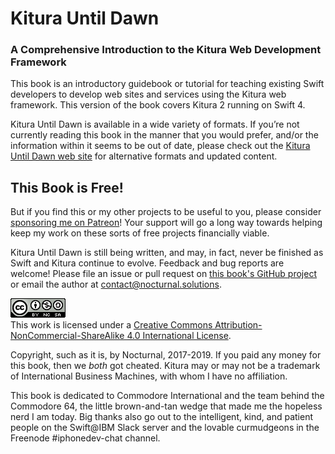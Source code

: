 # Kitura Until Dawn

### A Comprehensive Introduction to the Kitura Web Development Framework

This book is an introductory guidebook or tutorial for teaching existing Swift developers to develop web sites and services using the Kitura web framework. This version of the book covers Kitura 2 running on Swift 4.

Kitura Until Dawn is available in a wide variety of formats. If you’re not currently reading this book in the manner that you would prefer, and/or the information within it seems to be out of date, please check out the [Kitura Until Dawn web site](http://learnkitura.com/) for alternative formats and updated content.

## This Book is Free!

But if you find this or my other projects to be useful to you, please consider [sponsoring me on Patreon](https://www.patreon.com/NocturnalSolutions)! Your support will go a long way towards helping keep my work on these sorts of free projects financially viable.

Kitura Until Dawn is still being written, and may, in fact, never be finished as Swift and Kitura continue to evolve. Feedback and bug reports are welcome! Please file an issue or pull request on [this book's GitHub project](https://github.com/NocturnalSolutions/KituraBook) or email the author at [contact@nocturnal.solutions](mailto:contact@nocturnal.solutions).

<a rel="license" href="http://creativecommons.org/licenses/by-nc-sa/4.0/">![CC license badge](content/images/cc-badge.png)</a>   
This work is licensed under a <a rel="license" href="http://creativecommons.org/licenses/by-nc-sa/4.0/">Creative Commons Attribution-NonCommercial-ShareAlike 4.0 International License</a>.

Copyright, such as it is, by Nocturnal, 2017-2019. If you paid any money for this book, then we *both* got cheated. Kitura may or may not be a trademark of International Business Machines, with whom I have no affiliation.

This book is dedicated to Commodore International and the team behind the Commodore 64, the little brown-and-tan wedge that made me the hopeless nerd I am today. Big thanks also go out to the intelligent, kind, and patient people on the Swift@IBM Slack server and the lovable curmudgeons in the Freenode #iphonedev-chat channel.
